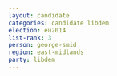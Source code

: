 ```yaml
---
layout: candidate
categories: candidate libdem
election: eu2014
list-rank: 3
person: george-smid
region: east-midlands
party: libdem
---
```

